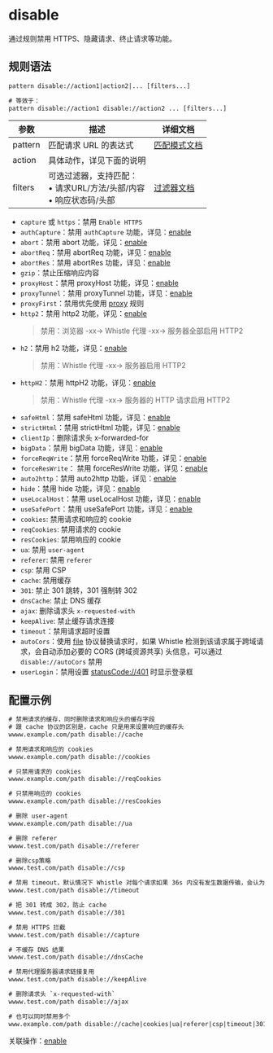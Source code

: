 # disable
通过规则禁用 HTTPS、隐藏请求、终止请求等功能。

## 规则语法
``` txt
pattern disable://action1|action2|... [filters...]

# 等效于：
pattern disable://action1 disable://action2 ... [filters...]
```

| 参数    | 描述                                                         | 详细文档                  |
| ------- | ------------------------------------------------------------ | ------------------------- |
| pattern | 匹配请求 URL 的表达式                                        | [匹配模式文档](./pattern) |
| action  | 具体动作，详见下面的说明 | |
| filters | 可选过滤器，支持匹配：<br/>• 请求URL/方法/头部/内容<br/>• 响应状态码/头部 | [过滤器文档](./filters) |


- `capture` 或 `https`：禁用 `Enable HTTPS`
- `authCapture`：禁用 `authCapture` 功能，详见：[enable](./enable)
- `abort`：禁用 abort 功能，详见：[enable](./enable)
- `abortReq`：禁用 abortReq 功能，详见：[enable](./enable)
- `abortRes`：禁用 abortRes 功能，详见：[enable](./enable)
- `gzip`：禁止压缩响应内容
- `proxyHost`：禁用 proxyHost 功能，详见：[enable](./enable)
- `proxyTunnel`：禁用 proxyTunnel 功能，详见：[enable](./enable)
- `proxyFirst`：禁用优先使用 [proxy](./proxy) 规则
- `http2`：禁用 http2 功能，详见：[enable](./enable)
  > 禁用：浏览器 -xx-> Whistle 代理 -xx-> 服务器全部启用 HTTP2
- `h2`：禁用 h2 功能，详见：[enable](./enable)
  > 禁用：Whistle 代理 -xx-> 服务器启用 HTTP2
- `httpH2`：禁用 httpH2 功能，详见：[enable](./enable)
  > 禁用：Whistle 代理 -xx-> 服务器的 HTTP 请求启用 HTTP2
- `safeHtml`：禁用 safeHtml 功能，详见：[enable](./enable)
- `strictHtml`：禁用 strictHtml 功能，详见：[enable](./enable)
- `clientIp`：删除请求头 x-forwarded-for
- `bigData`：禁用 bigData 功能，详见：[enable](./enable)
- `forceReqWrite`：禁用 forceReqWrite 功能，详见：[enable](./enable)
- `forceResWrite`： 禁用 forceResWrite 功能，详见：[enable](./enable)
- `auto2http`：禁用 auto2http 功能，详见：[enable](./enable)
- `hide`：禁用 hide 功能，详见：[enable](./enable)
- `useLocalHost`：禁用 useLocalHost 功能，详见：[enable](./enable)
- `useSafePort`：禁用 useSafePort 功能，详见：[enable](./enable)
- `cookies`: 禁用请求和响应的 cookie
- `reqCookies`: 禁用请求的 cookie
- `resCookies`: 禁用响应的 cookie
- `ua`: 禁用 `user-agent` 
- `referer`: 禁用 `referer`
- `csp`: 禁用 CSP
- `cache`: 禁用缓存
- `301`: 禁止 301 跳转，301 强制转 302
- `dnsCache`: 禁止 DNS 缓存
- `ajax`: 删除请求头 `x-requested-with`
- `keepAlive`: 禁止缓存请求连接
- `timeout`：禁用请求超时设置
- `autoCors`：使用 [file](./file) 协议替换请求时，如果 Whistle 检测到该请求属于跨域请求，会自动添加必要的 CORS (跨域资源共享) 头信息，可以通过 `disable://autoCors` 禁用
- `userLogin`：禁用设置 [statusCode://401](./statusCode) 时显示登录框

## 配置示例
``` txt
# 禁用请求的缓存，同时删除请求和响应头的缓存字段
# 跟 cache 协议的区别是，cache 只是用来设置响应的缓存头
wwww.example.com/path disable://cache

# 禁用请求和响应的 cookies
wwww.example.com/path disable://cookies

# 只禁用请求的 cookies
wwww.example.com/path disable://reqCookies

# 只禁用响应的 cookies
wwww.example.com/path disable://resCookies

# 删除 user-agent
wwww.example.com/path disable://ua

# 删除 referer
wwww.test.com/path disable://referer

# 删除csp策略
wwww.test.com/path disable://csp

# 禁用 timeout，默认情况下 Whistle 对每个请求如果 36s 内没有发生数据传输，会认为请求超时
wwww.test.com/path disable://timeout

# 把 301 转成 302，防止 cache
wwww.test.com/path disable://301

# 禁用 HTTPS 拦截
wwww.test.com/path disable://capture

# 不缓存 DNS 结果
wwww.test.com/path disable://dnsCache

# 禁用代理服务器请求链接复用
wwww.test.com/path disable://keepAlive

# 删除请求头 `x-requested-with`
wwww.test.com/path disable://ajax

# 也可以同时禁用多个
www.example.com/path disable://cache|cookies|ua|referer|csp|timeout|301|intercept|dnsCache|keepAlive|autoCors
```

关联操作：[enable](./enable)
